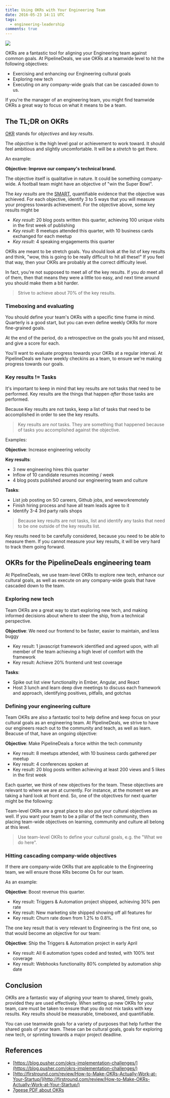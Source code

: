 ```yaml
---
title: Using OKRs with Your Engineering Team
date: 2016-05-23 14:11 UTC
tags:
  - engineering-leadership
comments: true
---
```


![](goals.jpg)

OKRs are a fantastic tool for aligning your Engineering team against common goals.  At PipelineDeals, we use OKRs at a teamwide level to hit the following objectives:

* Exercising and enhancing our Engineering cultural goals
* Exploring new tech
* Executing on any company-wide goals that can be cascaded down to us.

If you're the manager of an engineering team, you might find teamwide OKRs a great way to focus on what it means to be a team.

## The TL;DR on OKRs

[OKR][3] stands for *objectives* and *key results*.

The *objective* is the high level goal or achievement to work toward.  It should feel ambitious and slightly uncomfortable.  It will be a *stretch* to get there.

An example:

**Objective: Improve our company's technical brand.**

The objective itself is qualitative in nature.  It could be something company-wide.  A football team might have an objective of "win the Super Bowl".

The *key results* are the [SMART][2], quantifiable evidence that the objective was achieved.  For each objective, identify 3 to 5 ways that you will measure your progress towards achievement.   For the objective above, some key results might be

* *Key result:*  20 blog posts written this quarter, achieving 100 unique visits in the first week of publishing
* *Key result:*  8 meetups attended this quarter, with 10 business cards exchanged for each meetup
* *Key result:*  4 speaking engagements this quarter

OKRs are meant to be stretch goals.  You should look at the list of key results and think, "wow, this is going to be really difficult to hit all these!"  If you feel that way, then your OKRs are probably at the correct difficulty level.

In fact, you're not supposed to meet all of the key results.  If you *do* meet all of them, then that means they were a little too easy, and next time around you should make them a bit harder.

> Strive to achieve about 70% of the key results.

### Timeboxing and evaluating

You should define your team's OKRs with a specific time frame in mind.  Quarterly is a good start, but you can even define weekly OKRs for more fine-grained goals.

At the end of the period, do a retrospective on the goals you hit and missed, and give a score for each.

You'll want to evaluate progress towards your OKRs at a regular interval. At PipelineDeals we have weekly checkins as a team, to ensure we're making progress towards our goals.

### Key results != Tasks

It's important to keep in mind that key results are not tasks that need to be performed.  Key results are the things that happen *after* those tasks are performed.

Because Key results are not tasks, keep a list of tasks that need to be accomplished in order to see the key results.

> Key results are *not* tasks.  They are something that happened because of tasks you accomplished against the objective.

Examples:

**Objective**: Increase engineering velocity

**Key results**:

* 3 new engineering hires this quarter
* Inflow of 10 candidate resumes incoming / week
* 4 blog posts published around our engineering team and culture

**Tasks**:

* List job posting on SO careers, Github jobs, and weworkremotely
* Finish hiring process and have all team leads agree to it
* Identify 3-4 3rd party rails shops

> Because key results are not tasks, list and identify any tasks that need to be one outside of the key results list.

Key results need to be carefully considered, because you need to be able to measure them.  If you cannot measure your key results, it will be very hard to track them going forward.

## OKRs for the PipelineDeals engineering team

At PipelineDeals, we use team-level OKRs to explore new tech, enhance our cultural goals, as well as execute on any company-wide goals that have cascaded down to the team.

### Exploring new tech

Team OKRs are a great way to start exploring new tech, and making informed decisions about where to steer the ship, from a technical perspective.

**Objective**: We need our frontend to be faster, easier to maintain, and less buggy

* Key result:  1 javascript framework identified and agreed upon, with all member of the team achieving a high level of comfort with the framework
* Key result:  Achieve 20% frontend unit test coverage

**Tasks**:

* Spike out list view functionality in Ember, Angular, and React
* Host 3 lunch and learn deep dive meetings to discuss each framework and approach, identifying positives, pitfalls, and gotchas

### Defining your engineering culture

Team OKRs are also a fantastic tool to help define and keep focus on your cultural goals as an engineering team.  At PipelineDeals, we strive to have our engineers reach out to the community and teach, as well as learn.  Beacuse of that, have an ongoing objective:

**Objective**: Make PipelineDeals a force within the tech community

* Key result: 8 meetups attended, with 10 business cards gathered per meetup
* Key result: 4 conferences spoken at
* Key result: 20 blog posts written achieving at least 200 views and 5 likes in the first week

Each quarter, we think of new objectives for the team.  These objectives are relevant to where we are at currently.  For instance, at the moment we are taking a hard look at front end.  So, one of the objectives for next quarter might be the following:

Team-level OKRs are a great place to also put your cultural objectives as well.  If you want your team to be a pillar of the tech community, then placing team-wide objectives on learning, community and culture all belong at this level.

> Use team-level OKRs to define your cultural goals, e.g. the "What we do here".

### Hitting cascading company-wide objectives

If there are company-wide OKRs that are applicable to the Engineering team, we will ensure those KRs become Os for our team.  

As an example:

**Objective**:  Boost revenue this quarter.

* Key result: Triggers & Automation project shipped, achieving 30% pen rate
* Key result: New marketing site shipped showing off all features for 
* Key result: Churn rate down from 1.2% to 0.8%.

The one key result that is very relevant to Engineering is the first one, so that would become an objective for our team:

**Objective**:  Ship the Triggers & Automation project in early April

* Key result: All 6 automation types coded and tested, with 100% test coverage
* Key result: Webhooks functionality 80% completed by automation ship date

## Conclusion

OKRs are a fantastic way of aligning your team to shared, timely goals, provided they are used effectively.  When setting up new OKRs for your team, care must be taken to ensure that you do not mix tasks with key results.  Key results should be measurable, timeboxed, and quantifiable. 

You can use teamwide goals for a variety of purposes that help further the shared goals of your team.  These can be cultural goals, goals for exploring new tech, or sprinting towards a major project deadline.

## References

* [https://blog.pusher.com/okrs-implementation-challenges/](https://blog.pusher.com/okrs-implementation-challenges/)
* [http://firstround.com/review/How-to-Make-OKRs-Actually-Work-at-Your-Startup/](http://firstround.com/review/How-to-Make-OKRs-Actually-Work-at-Your-Startup/)
* [7geese PDF about OKRs](https://info.7geese.com/hubfs/Final%20Ebooks/okrs-for-companies.pdf?t=1531172309786&utm_campaign=OKR%20E-Book&utm_source=hs_automation&utm_medium=email&utm_content=26223402&_hsenc=p2ANqtz-8TA7lyVfji7X9uEseKVz1mHr0Ru4jELVUtzDhBoxd33q8cN0jEQ4XHFMDo1eVl4mDdhQcojhG8AZVhD14FTCHAtEOAQw&_hsmi=26223402)

[2]: http://hrweb.mit.edu/performance-development/goal-setting-developmental-planning/smart-goals
[3]: http://en.wikipedia.org/wiki/OKR






